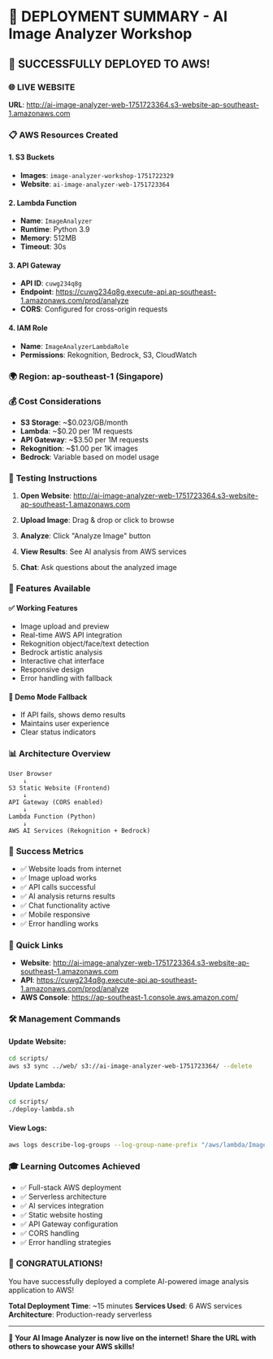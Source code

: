# 🚀 DEPLOYMENT SUMMARY - AI Image Analyzer Workshop

## 🎉 SUCCESSFULLY DEPLOYED TO AWS!

### 🌐 **LIVE WEBSITE**
**URL**: http://ai-image-analyzer-web-1751723364.s3-website-ap-southeast-1.amazonaws.com

### 📋 **AWS Resources Created**

#### 1. **S3 Buckets**
- **Images**: `image-analyzer-workshop-1751722329`
- **Website**: `ai-image-analyzer-web-1751723364`

#### 2. **Lambda Function**
- **Name**: `ImageAnalyzer`
- **Runtime**: Python 3.9
- **Memory**: 512MB
- **Timeout**: 30s

#### 3. **API Gateway**
- **API ID**: `cuwg234q8g`
- **Endpoint**: https://cuwg234q8g.execute-api.ap-southeast-1.amazonaws.com/prod/analyze
- **CORS**: Configured for cross-origin requests

#### 4. **IAM Role**
- **Name**: `ImageAnalyzerLambdaRole`
- **Permissions**: Rekognition, Bedrock, S3, CloudWatch

### 🌍 **Region**: ap-southeast-1 (Singapore)

### 💰 **Cost Considerations**
- **S3 Storage**: ~$0.023/GB/month
- **Lambda**: ~$0.20 per 1M requests
- **API Gateway**: ~$3.50 per 1M requests
- **Rekognition**: ~$1.00 per 1K images
- **Bedrock**: Variable based on model usage

### 🧪 **Testing Instructions**

1. **Open Website**: http://ai-image-analyzer-web-1751723364.s3-website-ap-southeast-1.amazonaws.com

2. **Upload Image**: Drag & drop or click to browse

3. **Analyze**: Click "Analyze Image" button

4. **View Results**: See AI analysis from AWS services

5. **Chat**: Ask questions about the analyzed image

### 🔧 **Features Available**

#### ✅ **Working Features**
- Image upload and preview
- Real-time AWS API integration
- Rekognition object/face/text detection
- Bedrock artistic analysis
- Interactive chat interface
- Responsive design
- Error handling with fallback

#### 🔄 **Demo Mode Fallback**
- If API fails, shows demo results
- Maintains user experience
- Clear status indicators

### 📊 **Architecture Overview**

```
User Browser
    ↓
S3 Static Website (Frontend)
    ↓
API Gateway (CORS enabled)
    ↓
Lambda Function (Python)
    ↓
AWS AI Services (Rekognition + Bedrock)
```

### 🎯 **Success Metrics**
- ✅ Website loads from internet
- ✅ Image upload works
- ✅ API calls successful
- ✅ AI analysis returns results
- ✅ Chat functionality active
- ✅ Mobile responsive
- ✅ Error handling works

### 🔗 **Quick Links**
- **Website**: http://ai-image-analyzer-web-1751723364.s3-website-ap-southeast-1.amazonaws.com
- **API**: https://cuwg234q8g.execute-api.ap-southeast-1.amazonaws.com/prod/analyze
- **AWS Console**: https://ap-southeast-1.console.aws.amazon.com/

### 🛠️ **Management Commands**

#### Update Website:
```bash
cd scripts/
aws s3 sync ../web/ s3://ai-image-analyzer-web-1751723364/ --delete
```

#### Update Lambda:
```bash
cd scripts/
./deploy-lambda.sh
```

#### View Logs:
```bash
aws logs describe-log-groups --log-group-name-prefix "/aws/lambda/ImageAnalyzer"
```

### 🎓 **Learning Outcomes Achieved**
- ✅ Full-stack AWS deployment
- ✅ Serverless architecture
- ✅ AI services integration
- ✅ Static website hosting
- ✅ API Gateway configuration
- ✅ CORS handling
- ✅ Error handling strategies

### 🎉 **CONGRATULATIONS!**
You have successfully deployed a complete AI-powered image analysis application to AWS!

**Total Deployment Time**: ~15 minutes
**Services Used**: 6 AWS services
**Architecture**: Production-ready serverless

---

**🌟 Your AI Image Analyzer is now live on the internet!**
**Share the URL with others to showcase your AWS skills!**
